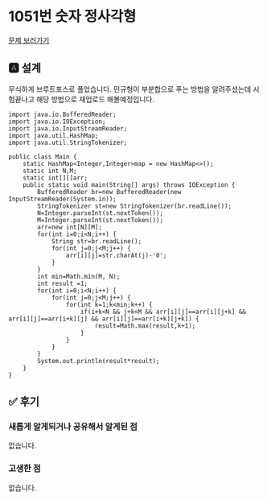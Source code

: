 # 1051번 숫자 정사각형
[문제 보러가기](https://www.acmicpc.net/problem/1051)

## 🅰 설계
무식하게 브루트포스로 풀었습니다.
민규형이 부분합으로 푸는 방법을 알려주셨는데 시험끝나고 해당 방법으로 재업로드 해볼예정입니다.
```
import java.io.BufferedReader;
import java.io.IOException;
import java.io.InputStreamReader;
import java.util.HashMap;
import java.util.StringTokenizer;

public class Main {
	static HashMap<Integer,Integer>map = new HashMap<>();
	static int N,M;
	static int[][]arr;
	public static void main(String[] args) throws IOException {
		BufferedReader br=new BufferedReader(new InputStreamReader(System.in));
		StringTokenizer st=new StringTokenizer(br.readLine());
		N=Integer.parseInt(st.nextToken());
		M=Integer.parseInt(st.nextToken());
		arr=new int[N][M];
		for(int i=0;i<N;i++) {
			String str=br.readLine();
			for(int j=0;j<M;j++) {
				arr[i][j]=str.charAt(j)-'0';
			}
		}
		int min=Math.min(M, N);
		int result =1;
		for(int i=0;i<N;i++) {
			for(int j=0;j<M;j++) {
				for(int k=1;k<min;k++) {
					if(i+k<N && j+k<M && arr[i][j]==arr[i][j+k] && arr[i][j]==arr[i+k][j] && arr[i][j]==arr[i+k][j+k]) {
						result=Math.max(result,k+1);
					}
				}
			}
		}
		System.out.println(result*result);
	}
}
```
## ✅ 후기
### 새롭게 알게되거나 공유해서 알게된 점
없습니다.  

### 고생한 점
없습니다.   
